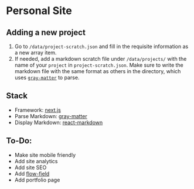 # Personal Site

## Adding a new project
1. Go to `/data/project-scratch.json` and fill in the requisite information as a new array item.
2. If needed, add a markdown scratch file under `/data/projects/` with the name of your `project` in `project-scratch.json`. Make sure to write the markdown file with the same format as others in the directory, which uses [`gray-matter`](https://github.com/jonschlinkert/gray-matter) to parse.

## Stack
* Framework: [next.js](https://nextjs.org/)
* Parse Markdown: [gray-matter](https://github.com/jonschlinkert/gray-matter)
* Display Markdown: [react-markdown](https://github.com/remarkjs/react-markdown)

## To-Do:
* Make site mobile friendly
* Add site analytics
* Add site SEO
* Add [flow-field](https://github.com/romellogoodman/flow-field.js)
* Add portfolio page